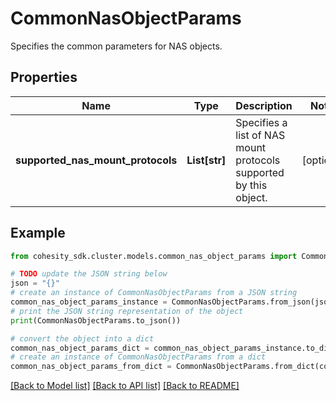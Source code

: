 # CommonNasObjectParams

Specifies the common parameters for NAS objects.

## Properties

Name | Type | Description | Notes
------------ | ------------- | ------------- | -------------
**supported_nas_mount_protocols** | **List[str]** | Specifies a list of NAS mount protocols supported by this object. | [optional] 

## Example

```python
from cohesity_sdk.cluster.models.common_nas_object_params import CommonNasObjectParams

# TODO update the JSON string below
json = "{}"
# create an instance of CommonNasObjectParams from a JSON string
common_nas_object_params_instance = CommonNasObjectParams.from_json(json)
# print the JSON string representation of the object
print(CommonNasObjectParams.to_json())

# convert the object into a dict
common_nas_object_params_dict = common_nas_object_params_instance.to_dict()
# create an instance of CommonNasObjectParams from a dict
common_nas_object_params_from_dict = CommonNasObjectParams.from_dict(common_nas_object_params_dict)
```
[[Back to Model list]](../README.md#documentation-for-models) [[Back to API list]](../README.md#documentation-for-api-endpoints) [[Back to README]](../README.md)


